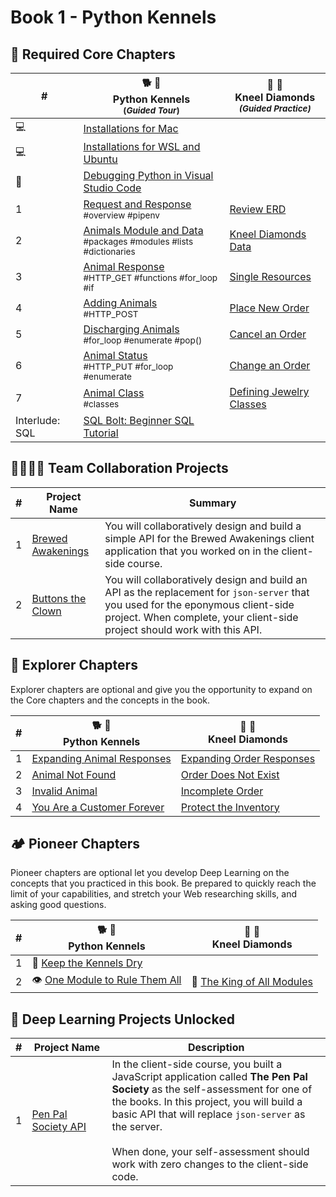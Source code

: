 # Book 1 - Python Kennels

## 🍎 Required Core Chapters

| # | 🐕 🐩 <br/> Python Kennels<br/><sub>(_Guided Tour_)</sub> | 💎 💍  <br/> Kneel Diamonds<br/><sub>_(Guided Practice)_</sub> |
|--|--|---|
| 💻 | [Installations for Mac][1] | |
| 💻 | [Installations for WSL and Ubuntu][2] | |
| 🐞 | [Debugging Python in Visual Studio Code][3] | |
| 1 | [Request and Response][4] <br/> <sub style="font-size:0.85rem;">\#overview #pipenv</sub> | [Review ERD][12] |
| 2 | [Animals Module and Data][5] <br/> <sub style="font-size:0.85rem;">\#packages #modules #lists #dictionaries</sub> | [Kneel Diamonds Data ][13] |
| 3 |  [Animal Response][6] <br/> <sub style="font-size:0.85rem;">\#HTTP\_GET #functions #for\_loop #if</sub> | [Single Resources][14] |
| 4 | [Adding Animals][7] <br/> <sub style="font-size:0.85rem;">\#HTTP\_POST</sub> | [Place New Order][15] |
| 5 | [Discharging Animals][8] <br/> <sub style="font-size:0.85rem;">\#for\_loop #enumerate #pop()</sub> |  [Cancel an Order][16] |
| 6 | [Animal Status][9] <br/> <sub style="font-size:0.85rem;">\#HTTP\_PUT #for\_loop #enumerate</sub> | [Change an Order][17] |
| 7 | [Animal Class][10] <br/> <sub style="font-size:0.85rem;">\#classes</sub> | [Defining Jewelry Classes][18] |
| Interlude: SQL | [SQL Bolt: Beginner SQL Tutorial][11] |  |

## 👩‍👩‍👧‍👦 Team Collaboration Projects

| # | Project Name | Summary |
|--|--|--|
| 1 | [Brewed Awakenings]() | You will collaboratively design and build a simple API for the Brewed Awakenings client application that you worked on in the client-side course. |
| 2 | [Buttons the Clown]() | You will collaboratively design and build an API as the replacement for `json-server` that you used for the eponymous client-side project. When complete, your client-side project should work with this API.  |

## 🧭 Explorer Chapters

Explorer chapters are optional and give you the opportunity to expand on the Core chapters and the concepts in the book.

| # | 🐕 🐩 <br/> Python Kennels | 💎 💍 <br/> Kneel Diamonds |
|--|--|--|
| 1 | [Expanding Animal Responses][19] | [Expanding Order Responses][20] |
| 2 | [Animal Not Found][21] | [Order Does Not Exist][22] |
| 3 | [Invalid Animal][25] | [Incomplete Order][26] |
| 4 | [You Are a Customer Forever][27] | [Protect the Inventory][28] |

## 🏕 Pioneer Chapters

Pioneer chapters are optional let you develop Deep Learning on the concepts that you practiced in this book. Be prepared to quickly reach the limit of your capabilities, and stretch your Web researching skills, and asking good questions.

| # | 🐕 🐩 <br/> Python Kennels | 💎 💍  <br/> Kneel Diamonds |
|--|--|--|
| 1 | 🌵 [Keep the Kennels Dry][23] |  |
| 2 | 👁 [One Module to Rule Them All][24] | 👑 [The King of All Modules][29] |

## 🔐 Deep Learning Projects Unlocked

| # | Project&nbsp;Name | Description |
|--|--|--|
|1|[Pen Pal Society API](https://github.com/nss-group-projects/exomine)| In the client-side course, you built a JavaScript application called **The Pen Pal Society** as the self-assessment for one of the books. In this project, you will build a basic API that will replace `json-server` as the server. <br/><br/> When done, your self-assessment should work with zero changes to the client-side code. |



[1]:	./chapters/mac_installs.md
[2]:	./chapters/windows_installs.md
[3]:	./chapters/DEBUGGING_PYTHON.md
[4]:	./chapters/PK_INTRO_SETUP.md
[5]:	./chapters/PK_PACKAGES_INTRO.md
[6]:	./chapters/PK_ANIMAL_RESOURCE.md
[7]:	./chapters/PK_CREATE_ANIMAL.md
[8]:	./chapters/PK_DELETE_ANIMAL.md
[9]:	./chapters/PK_UPDATE_ANIMAL.md
[10]:	./chapters/PK_CLASSES.md
[11]:	https://sqlbolt.com/
[12]:	./chapters/KD_REVIEW.md
[13]:	./chapters/KD_PACKAGES.md
[14]:	./chapters/KD_SINGLE_RESOURCES.md
[15]:	./chapters/KD_CREATE_ORDER.md
[16]:	./chapters/KD_CANCEL_ORDER.md
[17]:	./chapters/KD_UPDATE_ORDER.md
[18]:	./chapters/KD_CLASSES.md
[19]:	./chapters/PK_EC_EXPAND_ANIMAL.md
[20]:	./chapters/KD_EC_EXPAND_ORDER.md
[21]:	./chapters/PK_EC_404.md
[22]:	./chapters/KD_EC_404.md
[23]:	./chapters/PK_PC_DRY.md
[24]:	./chapters/PK_PC_SAURON.md
[25]:	./chapters/PK_EC_400.md
[26]:	./chapters/KD_EC_400.md
[27]:	./chapters/PK_EC_405.md
[28]:	./chapters/KD_EC_405.md
[29]:	./chapters/KD_PC_KING_OF_MODULES.md
